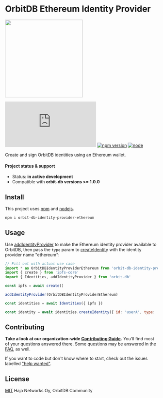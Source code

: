 # OrbitDB Ethereum Identity Provider

<p align="left">
  <img src="https://github.com/orbitdb/orbit-db/blob/main/images/orbit_db_logo_color.png" width="256" />
</p>

[![Matrix](https://img.shields.io/matrix/orbit-db:matrix.org?label=chat%20on%20matrix)](https://app.element.io/#/room/#orbit-db:matrix.org) [![npm version](https://badge.fury.io/js/orbit-db.svg)](https://www.npmjs.com/package/orbit-db) [![node](https://img.shields.io/node/v/orbit-db.svg)](https://www.npmjs.com/package/orbit-db-identity-provider-ethereum)

Create and sign OrbitDB identities using an Ethereum wallet.

#### Project status & support

* Status: **in active development**
* Compatible with **orbit-db versions >= 1.0.0**

## Install

This project uses [npm](http://npmjs.com/) and [nodejs](https://nodejs.org/).

```sh
npm i orbit-db-identity-provider-ethereum
```

## Usage

Use [addIdentityProvider](https://api.orbitdb.org/module-Identities.html#.addIdentityProvider) to make the Ethereum identity provider available to OrbitDB, then pass the `type` param to [createIdentity](https://api.orbitdb.org/module-Identities-Identities.html#createIdentity) with the identity provider name "ethereum":

```js
// Fill out with actual use case
import * as OrbitDBIdentityProviderEthereum from 'orbit-db-identity-provider-ethereum'
import { create } from 'ipfs-core'
import { Identities, addIdentityProvider } from 'orbit-db'

const ipfs = await create()

addIdentityProvider(OrbitDBIdentityProviderEthereum)

const identities = await Identities({ ipfs })

const identity = await identities.createIdentity({ id: 'userA', type: 'ethereum' }) // you can now use this with your OrbitDB databases.
```

## Contributing

**Take a look at our organization-wide [Contributing Guide](https://github.com/orbitdb/welcome/blob/master/contributing.md).** You'll find most of your questions answered there. Some questions may be answered in the [FAQ](FAQ.md), as well.

If you want to code but don't know where to start, check out the issues labelled ["help wanted"](https://github.com/orbitdb/orbit-db/issues?q=is%3Aopen+is%3Aissue+label%3A%22help+wanted%22+sort%3Areactions-%2B1-desc).

## License

[MIT](LICENSE) Haja Networks Oy, OrbitDB Community
